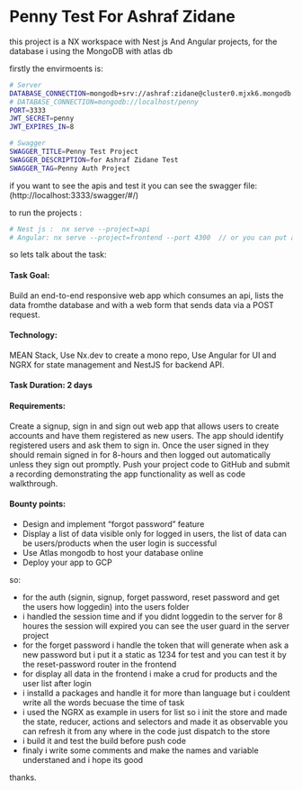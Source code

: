 # Penny Test For Ashraf Zidane




this project is a NX workspace with Nest js And Angular projects, for the database i using the MongoDB with atlas db

firstly the envirmoents is:


```sh
# Server
DATABASE_CONNECTION=mongodb+srv://ashraf:zidane@cluster0.mjxk6.mongodb.net/myFirstDatabase?retryWrites=true&w=majority
# DATABASE_CONNECTION=mongodb://localhost/penny
PORT=3333
JWT_SECRET=penny
JWT_EXPIRES_IN=8

# Swagger
SWAGGER_TITLE=Penny Test Project 
SWAGGER_DESCRIPTION=for Ashraf Zidane Test 
SWAGGER_TAG=Penny Auth Project

```

if you want to see the apis and test it you can see the swagger file:  (http://localhost:3333/swagger/#/)

to run the projects :

```sh
# Nest js :  nx serve --project=api
# Angular: nx serve --project=frontend --port 4300  // or you can put any port you want
```

so lets talk about the task:

#### Task Goal: 
Build an end-to-end responsive web app which consumes an api, lists the data fromthe database and with a web form that sends data via a POST request.
#### Technology: 
MEAN Stack, Use Nx.dev to create a mono repo, Use Angular for UI and NGRX
for state management and NestJS for backend API.
#### Task Duration: 2 days
#### Requirements:
Create a signup, sign in and sign out web app that allows users to create
accounts and have them registered as new users. The app should identify registered users and
ask them to sign in. Once the user signed in they should remain signed in for 8-hours and then
logged out automatically unless they sign out promptly. Push your project code to GitHub and
submit a recording demonstrating the app functionality as well as code walkthrough.
#### Bounty points:
- Design and implement “forgot password” feature
- Display a list of data visible only for logged in users, the list of data can be
users/products when the user login is successful
- Use Atlas mongodb to host your database online
- Deploy your app to GCP

so:
- for the auth (signin, signup, forget password, reset password and get the users how loggedin) into the users folder 
- i handled the session time and if you didnt loggedin to the server for 8 houres the session will expired you can see the user guard in the server project
- for the forget password i handle the token that will generate when ask a new password but i put it a static as 1234 for test and you can test it by the reset-password router in the frontend
- for display all data in the frontend i make a crud for products and the user list after login 
- i installd a packages and handle it for more than language but i couldent write all the words becuase the time of task
- i used the NGRX as example in users for list so i init the store and made the state, reducer, actions and selectors and made it as observable you can refresh it from any where in the code just dispatch to the store
- i build it and test the build before push code
- finaly i write some comments and make the names and variable understaned and i hope its good


thanks.



